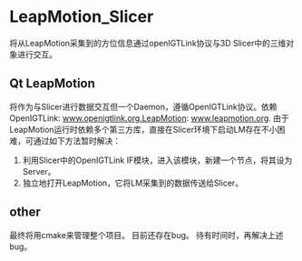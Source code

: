 # LeapMotion_Slicer
将从LeapMotion采集到的方位信息通过openIGTLink协议与3D Slicer中的三维对象进行交互。


## Qt LeapMotion
将作为与Slicer进行数据交互但一个Daemon，遵循OpenIGTLink协议。依赖OpenIGTLink: www.openigtlink.org.LeapMotion: www.leapmotion.org.
由于LeapMotion运行时依赖多个第三方库，直接在Slicer环境下启动LM存在不小困难，可通过如下方法暂时解决：
1. 利用Slicer中的OpenIGTLink IF模块，进入该模块，新建一个节点，将其设为Server。
2. 独立地打开LeapMotion，它将LM采集到的数据传送给Slicer。

## other
最终将用cmake来管理整个项目。
目前还存在bug。
待有时间时，再解决上述bug。


